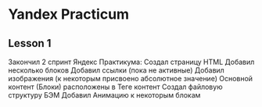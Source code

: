 # Yandex Practicum
## Lesson 1

Закончил 2 спринт Яндекс Практикума:
Создал страницу HTML
Добавил несколько блоков
Добавил ссылки (пока не активные)
Добавил изображения (к некоторым присвоено абсолютное значение)
Основной контент (Блоки) расположены в Теге контент
Создал файловую структуру БЭМ
Добавил Анимацию к некоторым блокам
